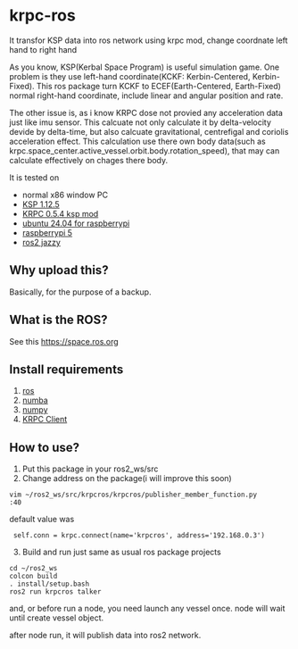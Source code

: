 # krpc-ros
It transfor KSP data into ros network using krpc mod, change coordnate left hand to right hand


As you know, KSP(Kerbal Space Program) is useful simulation game.
One problem is they use left-hand coordinate(KCKF: Kerbin-Centered, Kerbin-Fixed).
This ros package turn KCKF to ECEF(Earth-Centered, Earth-Fixed) normal right-hand coordinate,
include linear and angular position and rate.

The other issue is, as i know KRPC dose not provied any acceleration data just like imu sensor.
This calcuate not only calculate it by delta-velocity devide by delta-time, but also calcuate gravitational, centrefigal and coriolis acceleration effect.
This calculation use there own body data(such as krpc.space_center.active_vessel.orbit.body.rotation_speed), that may can calculate effectively on chages there body.


It is tested on 

* normal x86 window PC
* [KSP 1.12.5](https://store.steampowered.com/app/220200/Kerbal_Space_Program/)
* [KRPC 0.5.4 ksp mod](https://github.com/krpc/krpc)
* [ubuntu 24.04 for raspberrypi](https://ubuntu.com/download/raspberry-pi)
* [raspberrypi 5](https://www.raspberrypi.com/products/raspberry-pi-5/)
* [ros2 jazzy](https://docs.ros.org/en/jazzy/index.html)



## Why upload this?
Basically, for the purpose of a backup.

## What is the ROS?
See this https://space.ros.org

## Install requirements
1. [ros](https://docs.ros.org/en/jazzy/Installation/Ubuntu-Install-Debs.html)
2. [numba](https://numba.readthedocs.io/en/stable/user/installing.html#installing-using-pip-on-x86-x86-64-platforms)
3. [numpy](https://numpy.org/install/)
4. [KRPC Client](https://krpc.github.io/krpc/python/client.html#installing-the-library)

## How to use?
1. Put this package in your ros2_ws/src
2. Change address on the package(i will improve this soon)
```
vim ~/ros2_ws/src/krpcros/krpcros/publisher_member_function.py
:40
```
 default value was
```
 self.conn = krpc.connect(name='krpcros', address='192.168.0.3')
```
3. Build and run just same as usual ros package projects
```
cd ~/ros2_ws
colcon build
. install/setup.bash
ros2 run krpcros talker
```

and, or before run a node, you need launch any vessel once.
node will wait until create vessel object.

after node run, it will publish data into ros2 network.
